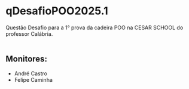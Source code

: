 # qDesafioPOO2025.1
Questão Desafio para a 1° prova da cadeira POO na CESAR SCHOOL do professor Calábria.
<br><br>
## Monitores: 
- André Castro
- Felipe Caminha

